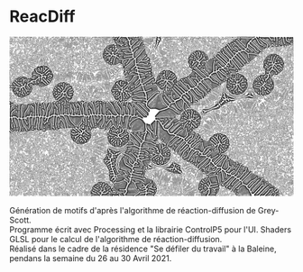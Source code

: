 # ReacDiff

![ReacDiff exemple](res/reacdiff23899_0.05935484_0.061026394_0.91016614_0.32222873.png)

Génération de motifs d'après l'algorithme de réaction-diffusion de Grey-Scott.<br>
Programme écrit avec Processing et la librairie ControlP5 pour l'UI. Shaders GLSL pour le calcul de l'algorithme de réaction-diffusion.<br>
Réalisé dans le cadre de la résidence "Se défiler du travail" à la Baleine, pendans la semaine du 26 au 30 Avril 2021.
